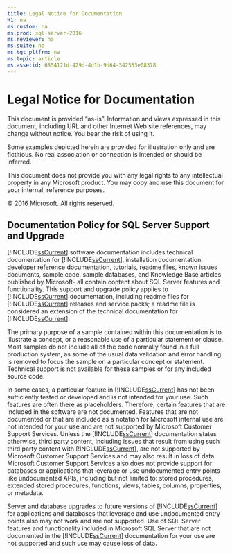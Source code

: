 ```yaml
---
title: Legal Notice for Documentation
H1: na
ms.custom: na
ms.prod: sql-server-2016
ms.reviewer: na
ms.suite: na
ms.tgt_pltfrm: na
ms.topic: article
ms.assetid: 6854121d-429d-4d1b-9d64-342583e08378
---
```

# Legal Notice for Documentation
  This document is provided “as-is”. Information and views expressed in this document, including URL and other Internet Web site references, may change without notice. You bear the risk of using it.  
  
 Some examples depicted herein are provided for illustration only and are fictitious. No real association or connection is intended or should be inferred.  
  
 This document does not provide you with any legal rights to any intellectual property in any Microsoft product. You may copy and use this document for your internal, reference purposes.  
  
 © 2016 Microsoft. All rights reserved.  
  
## Documentation Policy for SQL Server Support and Upgrade  
 [!INCLUDE[ssCurrent](../../Topics/TopicNameContainA/includes/ssCurrent_md.md)] software documentation includes technical documentation for [!INCLUDE[ssCurrent](../../Topics/TopicNameContainA/includes/ssCurrent_md.md)], installation documentation, developer reference documentation, tutorials,  readme files, known issues documents, sample code, sample databases, and Knowledge Base articles published by Microsoft- all contain content about SQL Server features and functionality. This support and upgrade policy applies to [!INCLUDE[ssCurrent](../../Topics/TopicNameContainA/includes/ssCurrent_md.md)] documentation, including readme files for [!INCLUDE[ssCurrent](../../Topics/TopicNameContainA/includes/ssCurrent_md.md)] releases and service packs; a readme file is considered an extension of the technical documentation for [!INCLUDE[ssCurrent](../../Topics/TopicNameContainA/includes/ssCurrent_md.md)].  
  
 The primary purpose of a sample contained within this documentation is to illustrate a concept, or a reasonable use of a particular statement or clause. Most samples do not include all of the code normally found in a full production system, as some of the usual data validation and error handling is removed to focus the sample on a particular concept or statement. Technical support is not available for these samples or for any included source code.  
  
 In some cases, a particular feature in [!INCLUDE[ssCurrent](../../Topics/TopicNameContainA/includes/ssCurrent_md.md)] has not been sufficiently tested or developed and is not intended for your use. Such features are often there as placeholders. Therefore, certain features that are included in the software are not documented. Features that are not documented or that are included as a notation for Microsoft internal use are not intended for your use and are not supported by Microsoft Customer Support Services. Unless the [!INCLUDE[ssCurrent](../../Topics/TopicNameContainA/includes/ssCurrent_md.md)] documentation states otherwise, third party content, including issues that result from using such third party content with [!INCLUDE[ssCurrent](../../Topics/TopicNameContainA/includes/ssCurrent_md.md)], are not supported by Microsoft Customer Support Services and may also result in loss of data. Microsoft Customer Support Services also does not provide support for databases or applications that leverage or use undocumented entry points like undocumented APIs, including but not limited to: stored procedures, extended stored procedures, functions, views, tables, columns, properties, or metadata.  
  
 Server and database upgrades to future versions of [!INCLUDE[ssCurrent](../../Topics/TopicNameContainA/includes/ssCurrent_md.md)] for applications and databases that leverage and use undocumented entry points also may not work and are not supported. Use of SQL Server features and functionality included in Microsoft SQL Server that are not documented in the [!INCLUDE[ssCurrent](../../Topics/TopicNameContainA/includes/ssCurrent_md.md)] documentation for your use are not supported and such use may cause loss of data.  
  
  